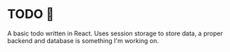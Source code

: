 # TODO 📝
A basic todo written in React. Uses session storage to store data, a proper backend and database is something I'm working on.